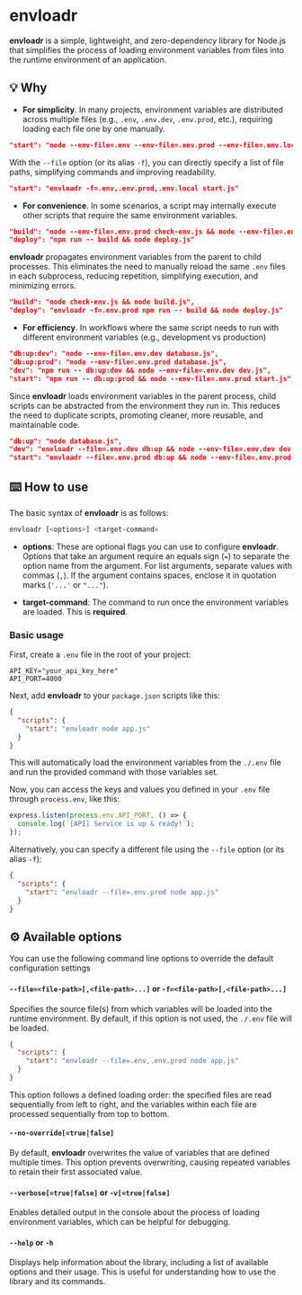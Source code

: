 # envloadr

**envloadr** is a simple, lightweight, and zero-dependency library for Node.js that simplifies the process of loading environment variables from files into the runtime environment of an application.

## 💡 Why
- **For simplicity**. In many projects, environment variables are distributed across multiple files (e.g., `.env`, `.env.dev`, `.env.prod`, etc.), requiring loading each file one by one manually.
```json
"start": "node --env-file=.env --env-file=.env.prod --env-file=.env.local start.js"
```
With the `--file` option (or its alias `-f`), you can directly specify a list of file paths, simplifying commands and improving readability.
```json
"start": "envloadr -f=.env,.env.prod,.env.local start.js"
```

- **For convenience**. In some scenarios, a script may internally execute other scripts that require the same environment variables.
```json
"build": "node --env-file=.env.prod check-env.js && node --env-file=.env.prod build.js",
"deploy": "npm run -- build && node deploy.js"
```
**envloadr** propagates environment variables from the parent to child processes. This eliminates the need to manually reload the same `.env` files in each subprocess, reducing repetition, simplifying execution, and minimizing errors.
```json
"build": "node check-env.js && node build.js",
"deploy": "envloadr -f=.env.prod npm run -- build && node deploy.js"
```

- **For efficiency**. In workflows where the same script needs to run with different environment variables (e.g., development vs production)
```json
"db:up:dev": "node --env-file=.env.dev database.js",
"db:up:prod": "node --env-file=.env.prod database.js",
"dev": "npm run -- db:up:dev && node --env-file=.env.dev dev.js",
"start": "npm run -- db:up:prod && node --env-file=.env.prod start.js",
```
Since **envloadr** loads environment variables in the parent process, child scripts can be abstracted from the environment they run in. This reduces the need to duplicate scripts, promoting cleaner, more reusable, and maintainable code.
```json
"db:up": "node database.js",
"dev": "envloadr --file=.env.dev db:up && node --env-file=.env.dev dev.js",
"start": "envloadr --file=.env.prod db:up && node --env-file=.env.prod start.js",
```

## ⌨️ How to use

The basic syntax of **envloadr** is as follows:
```bash
envloadr [<options>] <target-command>
```

- **options**: These are optional flags you can use to configure **envloadr**. Options that take an argument require an equals sign (`=`) to separate the option name from the argument. For list arguments, separate values with commas (`,`). If the argument contains spaces, enclose it in quotation marks (`'...'` or `"..."`).

- **target-command**: The command to run once the environment variables are loaded. This is **required**.

### Basic usage

First, create a `.env` file in the root of your project:
```env
API_KEY="your_api_key_here"
API_PORT=4000
```

Next, add **envloadr** to your `package.json` scripts like this:
```json
{
  "scripts": {
    "start": "envloadr node app.js"
  }
}
```
This will automatically load the environment variables from the `./.env` file and run the provided command with those variables set.

Now, you can access the keys and values you defined in your `.env` file through `process.env`, like this:
```js
express.listen(process.env.API_PORT, () => {
  console.log(`[API] Service is up & ready!`);
});
```

Alternatively, you can specify a different file using the `--file` option (or its alias `-f`):
```json
{
  "scripts": {
    "start": "envloadr --file=.env.prod node app.js"
  }
}
```

## ⚙️ Available options

You can use the following command line options to override the default configuration settings

#### `--file=<file-path>[,<file-path>...]` or `-f=<file-path>[,<file-path>...]`
Specifies the source file(s) from which variables will be loaded into the runtime environment. By default, if this option is not used, the `./.env` file will be loaded.
```json
{
  "scripts": {
    "start": "envloadr --file=.env,.env.prod node app.js"
  }
}
```

This option follows a defined loading order: the specified files are read sequentially from left to right, and the variables within each file are processed sequentially from top to bottom.

#### `--no-override[=true|false]`
By default, **envloadr** overwrites the value of variables that are defined multiple times. This option prevents overwriting, causing repeated variables to retain their first associated value.

#### `--verbose[=true|false]` or `-v[=true|false]`
Enables detailed output in the console about the process of loading environment variables, which can be helpful for debugging.

#### `--help` or `-h`
Displays help information about the library, including a list of available options and their usage. This is useful for understanding how to use the library and its commands.